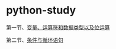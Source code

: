# python-study
第一节、[变量、运算符和数据类型以及位运算](https://nbviewer.jupyter.org/github/jachin-zhao/python-study/blob/master/1%E3%80%81%E5%8F%98%E9%87%8F%E3%80%81%E8%BF%90%E7%AE%97%E7%AC%A6%E5%92%8C%E6%95%B0%E6%8D%AE%E7%B1%BB%E5%9E%8B.ipynb)

第二节、[条件与循环语句](https://nbviewer.jupyter.org/github/jachin-zhao/python-study/blob/master/2%E3%80%81%E6%9D%A1%E4%BB%B6%E4%B8%8E%E5%BE%AA%E7%8E%AF%E8%AF%AD%E5%8F%A5.ipynb)
